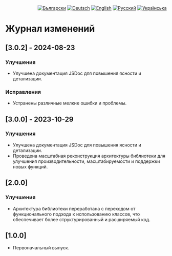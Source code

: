 <div id="locales" align="right">
  <a href="../bg/CHANGELOG.md"><img src="https://img.shields.io/badge/BG-grey?style=flat" alt="Български"></a>
  <a href="../de/CHANGELOG.md"><img src="https://img.shields.io/badge/DE-grey?style=flat" alt="Deutsch"></a>
  <a href="../en/CHANGELOG.md"><img src="https://img.shields.io/badge/EN-grey?style=flat" alt="English"></a>
  <a href="../ru/CHANGELOG.md"><img src="https://img.shields.io/badge/RU-blue?style=flat" alt="Русский"></a>
  <a href="../uk/CHANGELOG.md"><img src="https://img.shields.io/badge/UK-grey?style=flat" alt="Українська"></a>
</div>


# Журнал изменений


## [3.0.2] - 2024-08-23

### Улучшения
* Улучшена документация JSDoc для повышения ясности и детализации.

### Исправления
* Устранены различные мелкие ошибки и проблемы.


## [3.0.0] - 2023-10-29

### Улучшения
* Улучшена документация JSDoc для повышения ясности и детализации.
* Проведена масштабная реконструкция архитектуры библиотеки для улучшения производительности, масштабируемости и поддержки новых функций.


## [2.0.0]

### Улучшения
* Архитектура библиотеки переработана с переходом от функционального подхода к использованию классов, что обеспечивает более структурированный и расширяемый код.


## [1.0.0]

* Первоначальный выпуск.